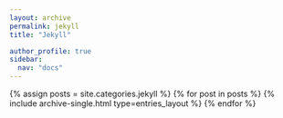 ```yaml
---
layout: archive
permalink: jekyll
title: "Jekyll"

author_profile: true
sidebar:
  nav: "docs"
---
```


{% assign posts = site.categories.jekyll %}
{% for post in posts %}
  {% include archive-single.html type=entries_layout %}
{% endfor %}